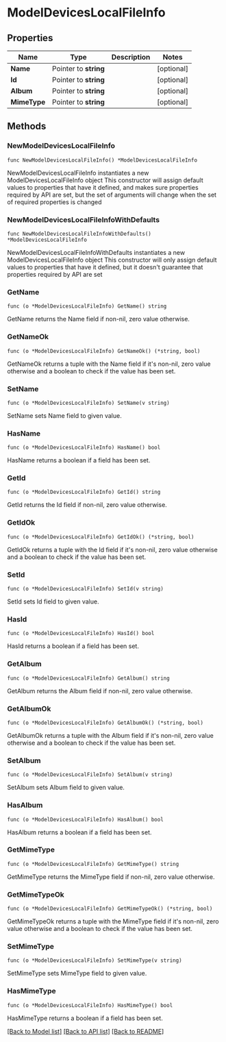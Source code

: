 # ModelDevicesLocalFileInfo

## Properties

Name | Type | Description | Notes
------------ | ------------- | ------------- | -------------
**Name** | Pointer to **string** |  | [optional] 
**Id** | Pointer to **string** |  | [optional] 
**Album** | Pointer to **string** |  | [optional] 
**MimeType** | Pointer to **string** |  | [optional] 

## Methods

### NewModelDevicesLocalFileInfo

`func NewModelDevicesLocalFileInfo() *ModelDevicesLocalFileInfo`

NewModelDevicesLocalFileInfo instantiates a new ModelDevicesLocalFileInfo object
This constructor will assign default values to properties that have it defined,
and makes sure properties required by API are set, but the set of arguments
will change when the set of required properties is changed

### NewModelDevicesLocalFileInfoWithDefaults

`func NewModelDevicesLocalFileInfoWithDefaults() *ModelDevicesLocalFileInfo`

NewModelDevicesLocalFileInfoWithDefaults instantiates a new ModelDevicesLocalFileInfo object
This constructor will only assign default values to properties that have it defined,
but it doesn't guarantee that properties required by API are set

### GetName

`func (o *ModelDevicesLocalFileInfo) GetName() string`

GetName returns the Name field if non-nil, zero value otherwise.

### GetNameOk

`func (o *ModelDevicesLocalFileInfo) GetNameOk() (*string, bool)`

GetNameOk returns a tuple with the Name field if it's non-nil, zero value otherwise
and a boolean to check if the value has been set.

### SetName

`func (o *ModelDevicesLocalFileInfo) SetName(v string)`

SetName sets Name field to given value.

### HasName

`func (o *ModelDevicesLocalFileInfo) HasName() bool`

HasName returns a boolean if a field has been set.

### GetId

`func (o *ModelDevicesLocalFileInfo) GetId() string`

GetId returns the Id field if non-nil, zero value otherwise.

### GetIdOk

`func (o *ModelDevicesLocalFileInfo) GetIdOk() (*string, bool)`

GetIdOk returns a tuple with the Id field if it's non-nil, zero value otherwise
and a boolean to check if the value has been set.

### SetId

`func (o *ModelDevicesLocalFileInfo) SetId(v string)`

SetId sets Id field to given value.

### HasId

`func (o *ModelDevicesLocalFileInfo) HasId() bool`

HasId returns a boolean if a field has been set.

### GetAlbum

`func (o *ModelDevicesLocalFileInfo) GetAlbum() string`

GetAlbum returns the Album field if non-nil, zero value otherwise.

### GetAlbumOk

`func (o *ModelDevicesLocalFileInfo) GetAlbumOk() (*string, bool)`

GetAlbumOk returns a tuple with the Album field if it's non-nil, zero value otherwise
and a boolean to check if the value has been set.

### SetAlbum

`func (o *ModelDevicesLocalFileInfo) SetAlbum(v string)`

SetAlbum sets Album field to given value.

### HasAlbum

`func (o *ModelDevicesLocalFileInfo) HasAlbum() bool`

HasAlbum returns a boolean if a field has been set.

### GetMimeType

`func (o *ModelDevicesLocalFileInfo) GetMimeType() string`

GetMimeType returns the MimeType field if non-nil, zero value otherwise.

### GetMimeTypeOk

`func (o *ModelDevicesLocalFileInfo) GetMimeTypeOk() (*string, bool)`

GetMimeTypeOk returns a tuple with the MimeType field if it's non-nil, zero value otherwise
and a boolean to check if the value has been set.

### SetMimeType

`func (o *ModelDevicesLocalFileInfo) SetMimeType(v string)`

SetMimeType sets MimeType field to given value.

### HasMimeType

`func (o *ModelDevicesLocalFileInfo) HasMimeType() bool`

HasMimeType returns a boolean if a field has been set.


[[Back to Model list]](../README.md#documentation-for-models) [[Back to API list]](../README.md#documentation-for-api-endpoints) [[Back to README]](../README.md)


